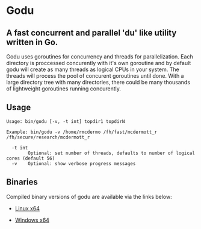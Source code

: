# Godu
## A fast concurrent and parallel 'du' like utility written in Go.

Godu uses goroutines for concurrency and threads for parallelization. Each directory is proccessed concurently with it's own goroutine and by default godu will create as many threads as logical CPUs in your system. The threads will process the pool of concurent goroutines until done. With a large directory tree with many directories, there could be many thousands of lightweight goroutines running concurently.  

## Usage

```
Usage: bin/godu [-v, -t int] topdir1 topdirN

Example: bin/godu -v /home/rmcdermo /fh/fast/mcdermott_r /fh/secure/research/mcdermott_r

  -t int
        Optional: set number of threads, defaults to number of logical cores (default 56)
  -v    Optional: show verbose progress messages
```

## Binaries

Compiled binary versions of godu are available via the links below:

- [Linux x64](https://github.com/FredHutch/IT/raw/master/filetools/godu/bin/godu "https://github.com/FredHutch/IT/raw/master/filetools/godu/bin/godu")

- [Windows x64](https://github.com/FredHutch/IT/raw/master/filetools/godu/bin/godu.exe "https://github.com/FredHutch/IT/raw/master/filetools/godu/bin/godu.exe")
